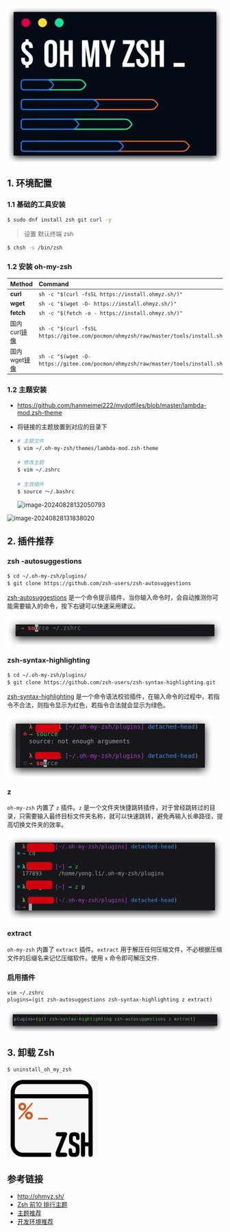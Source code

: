 ![image-20240828112825324](assets/ZSH/image-20240828112825324.png)

## 1. 环境配置

### 1.1 基础的工具安装

```bash
$ sudo dnf install zsh git curl -y
```

> 设置 默认终端 zsh

```bash
$ chsh -s /bin/zsh
```

### 1.2 安装 oh-my-zsh

| Method                                           | Command                                                      |
| :----------------------------------------------- | :----------------------------------------------------------- |
| **curl**                                         | `sh -c "$(curl -fsSL https://install.ohmyz.sh/)"`            |
| **wget**                                         | `sh -c "$(wget -O- https://install.ohmyz.sh/)"`              |
| **fetch**                                        | `sh -c "$(fetch -o - https://install.ohmyz.sh/)"`            |
| 国内curl[镜像](https://gitee.com/pocmon/ohmyzsh) | `sh -c "$(curl -fsSL https://gitee.com/pocmon/ohmyzsh/raw/master/tools/install.sh)"` |
| 国内wget[镜像](https://gitee.com/pocmon/ohmyzsh) | `sh -c "$(wget -O- https://gitee.com/pocmon/ohmyzsh/raw/master/tools/install.sh)"` |

### 1.2 主题安装

- https://github.com/hanmeimei222/mydotfiles/blob/master/lambda-mod.zsh-theme

- 将链接的主题放置到对应的目录下

- ```bash
  # 主题文件
  $ vim ~/.oh-my-zsh/themes/lambda-mod.zsh-theme
  
  # 修改主题
  $ vim ~/.zshrc 
  
  # 生效插件
  $ source ～/.bashrc
  ```

  ![image-20240828132050793](assets/ZSH/image-20240828132050793.png)

![image-20240828131838020](assets/ZSH/image-20240828131838020.png)



## 2. 插件推荐

### zsh -autosuggestions

```bash
$ cd ~/.oh-my-zsh/plugins/
$ git clone https://github.com/zsh-users/zsh-autosuggestions
```



[zsh-autosuggestions](https://github.com/zsh-users/zsh-autosuggestions) 是一个命令提示插件，当你输入命令时，会自动推测你可能需要输入的命令，按下右键可以快速采用建议。

![image-20240828145753930](assets/ZSH/image-20240828145753930.png)

### **zsh-syntax-highlighting**

```bash
$ cd ~/.oh-my-zsh/plugins/
$ git clone https://github.com/zsh-users/zsh-syntax-highlighting.git
```



[zsh-syntax-highlighting](https://github.com/zsh-users/zsh-syntax-highlighting) 是一个命令语法校验插件，在输入命令的过程中，若指令不合法，则指令显示为红色，若指令合法就会显示为绿色。

![image-20240828145910725](assets/ZSH/image-20240828145910725.png)

### z

`oh-my-zsh` 内置了 `z` 插件。`z` 是一个文件夹快捷跳转插件，对于曾经跳转过的目录，只需要输入最终目标文件夹名称，就可以快速跳转，避免再输入长串路径，提高切换文件夹的效率。

![image-20240828150137574](assets/ZSH/image-20240828150137574.png)

### extract

`oh-my-zsh` 内置了 `extract` 插件。`extract` 用于解压任何压缩文件，不必根据压缩文件的后缀名来记忆压缩软件。使用 `x` 命令即可解压文件.

### 启用插件

```
vim ~/.zshrc
plugins=(git zsh-autosuggestions zsh-syntax-highlighting z extract)
```

![image-20240828150300954](assets/ZSH/image-20240828150300954.png)

## 3. 卸载 Zsh

```bash
$ uninstall_oh_my_zsh
```



![image-20240527144758709](assets/ZSH/image-20240527144758709.png)

## 参考链接

- http://ohmyz.sh/
- [Zsh 前10 排行主题](https://www.slant.co/topics/7553/~theme-for-oh-my-zsh)
- [主题推荐](https://www.slant.co/topics/7553/~theme-for-oh-my-zsh)
- [开发环境推荐](https://github.com/hanmeimei222/mydotfiles/tree/master)